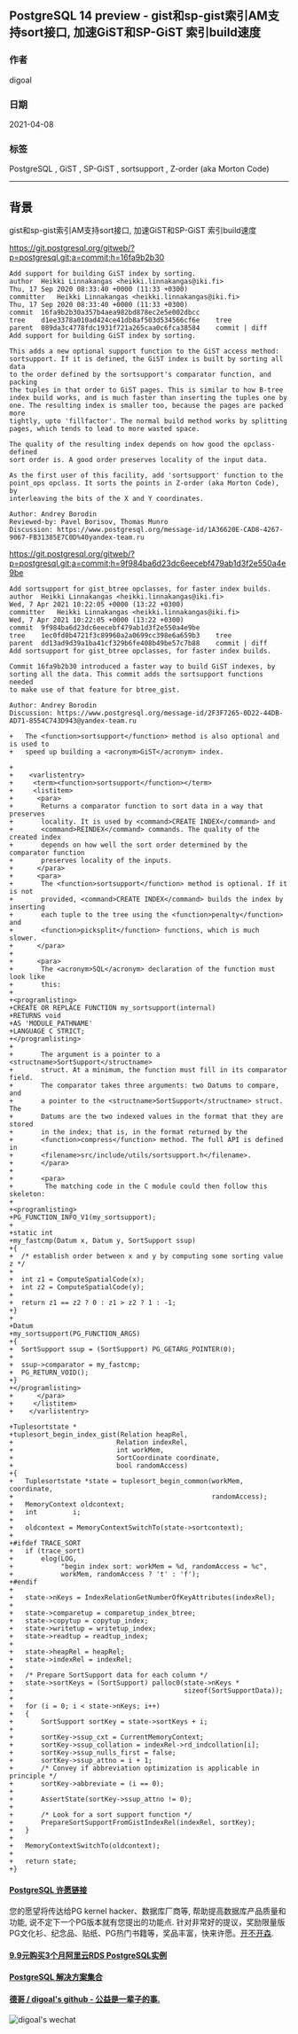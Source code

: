 ## PostgreSQL 14 preview - gist和sp-gist索引AM支持sort接口, 加速GiST和SP-GiST 索引build速度  
                  
### 作者                  
digoal                  
                  
### 日期                  
2021-04-08                   
                  
### 标签                  
PostgreSQL , GiST , SP-GiST , sortsupport , Z-order (aka Morton Code)   
                  
----                  
                  
## 背景      
gist和sp-gist索引AM支持sort接口, 加速GiST和SP-GiST 索引build速度  
  
    
https://git.postgresql.org/gitweb/?p=postgresql.git;a=commit;h=16fa9b2b30  
  
```  
Add support for building GiST index by sorting.  
author	Heikki Linnakangas <heikki.linnakangas@iki.fi>	  
Thu, 17 Sep 2020 08:33:40 +0000 (11:33 +0300)  
committer	Heikki Linnakangas <heikki.linnakangas@iki.fi>	  
Thu, 17 Sep 2020 08:33:40 +0000 (11:33 +0300)  
commit	16fa9b2b30a357b4aea982bd878ec2e5e002dbcc  
tree	d1ee3378a010ad424ce41db8af503d534566cf6e	tree  
parent	089da3c4778fdc1931f721a265caa0c6fca38584	commit | diff  
Add support for building GiST index by sorting.  
  
This adds a new optional support function to the GiST access method:  
sortsupport. If it is defined, the GiST index is built by sorting all data  
to the order defined by the sortsupport's comparator function, and packing  
the tuples in that order to GiST pages. This is similar to how B-tree  
index build works, and is much faster than inserting the tuples one by  
one. The resulting index is smaller too, because the pages are packed more  
tightly, upto 'fillfactor'. The normal build method works by splitting  
pages, which tends to lead to more wasted space.  
  
The quality of the resulting index depends on how good the opclass-defined  
sort order is. A good order preserves locality of the input data.  
  
As the first user of this facility, add 'sortsupport' function to the  
point_ops opclass. It sorts the points in Z-order (aka Morton Code), by  
interleaving the bits of the X and Y coordinates.  
  
Author: Andrey Borodin  
Reviewed-by: Pavel Borisov, Thomas Munro  
Discussion: https://www.postgresql.org/message-id/1A36620E-CAD8-4267-9067-FB31385E7C0D%40yandex-team.ru       
```  
  
https://git.postgresql.org/gitweb/?p=postgresql.git;a=commit;h=9f984ba6d23dc6eecebf479ab1d3f2e550a4e9be  
  
```  
Add sortsupport for gist_btree opclasses, for faster index builds.  
author	Heikki Linnakangas <heikki.linnakangas@iki.fi>	  
Wed, 7 Apr 2021 10:22:05 +0000 (13:22 +0300)  
committer	Heikki Linnakangas <heikki.linnakangas@iki.fi>	  
Wed, 7 Apr 2021 10:22:05 +0000 (13:22 +0300)  
commit	9f984ba6d23dc6eecebf479ab1d3f2e550a4e9be  
tree	1ec0fd0b4721f3c89960a2a0699cc398e6a659b3	tree  
parent	dd13ad9d39a1ba41cf329b6fe408b49be57c7b88	commit | diff  
Add sortsupport for gist_btree opclasses, for faster index builds.  
  
Commit 16fa9b2b30 introduced a faster way to build GiST indexes, by  
sorting all the data. This commit adds the sortsupport functions needed  
to make use of that feature for btree_gist.  
  
Author: Andrey Borodin  
Discussion: https://www.postgresql.org/message-id/2F3F7265-0D22-44DB-AD71-8554C743D943@yandex-team.ru  
```  
  
  
```  
+   The <function>sortsupport</function> method is also optional and is used to  
+   speed up building a <acronym>GiST</acronym> index.  
```  
  
```  
+  
+    <varlistentry>  
+     <term><function>sortsupport</function></term>  
+     <listitem>  
+      <para>  
+       Returns a comparator function to sort data in a way that preserves  
+       locality. It is used by <command>CREATE INDEX</command> and  
+       <command>REINDEX</command> commands. The quality of the created index  
+       depends on how well the sort order determined by the comparator function  
+       preserves locality of the inputs.  
+      </para>  
+      <para>  
+       The <function>sortsupport</function> method is optional. If it is not  
+       provided, <command>CREATE INDEX</command> builds the index by inserting  
+       each tuple to the tree using the <function>penalty</function> and  
+       <function>picksplit</function> functions, which is much slower.  
+      </para>  
+  
+      <para>  
+       The <acronym>SQL</acronym> declaration of the function must look like  
+       this:  
+  
+<programlisting>  
+CREATE OR REPLACE FUNCTION my_sortsupport(internal)  
+RETURNS void  
+AS 'MODULE_PATHNAME'  
+LANGUAGE C STRICT;  
+</programlisting>  
+  
+       The argument is a pointer to a <structname>SortSupport</structname>  
+       struct. At a minimum, the function must fill in its comparator field.  
+       The comparator takes three arguments: two Datums to compare, and  
+       a pointer to the <structname>SortSupport</structname> struct. The  
+       Datums are the two indexed values in the format that they are stored  
+       in the index; that is, in the format returned by the  
+       <function>compress</function> method. The full API is defined in  
+       <filename>src/include/utils/sortsupport.h</filename>.  
+       </para>  
+  
+       <para>  
+        The matching code in the C module could then follow this skeleton:  
+  
+<programlisting>  
+PG_FUNCTION_INFO_V1(my_sortsupport);  
+  
+static int  
+my_fastcmp(Datum x, Datum y, SortSupport ssup)  
+{  
+  /* establish order between x and y by computing some sorting value z */  
+  
+  int z1 = ComputeSpatialCode(x);  
+  int z2 = ComputeSpatialCode(y);  
+  
+  return z1 == z2 ? 0 : z1 > z2 ? 1 : -1;  
+}  
+  
+Datum  
+my_sortsupport(PG_FUNCTION_ARGS)  
+{  
+  SortSupport ssup = (SortSupport) PG_GETARG_POINTER(0);  
+  
+  ssup->comparator = my_fastcmp;  
+  PG_RETURN_VOID();  
+}  
+</programlisting>  
+      </para>  
+     </listitem>  
+    </varlistentry>  
```  
  
```  
+Tuplesortstate *  
+tuplesort_begin_index_gist(Relation heapRel,  
+                          Relation indexRel,  
+                          int workMem,  
+                          SortCoordinate coordinate,  
+                          bool randomAccess)  
+{  
+   Tuplesortstate *state = tuplesort_begin_common(workMem, coordinate,  
+                                                  randomAccess);  
+   MemoryContext oldcontext;  
+   int         i;  
+  
+   oldcontext = MemoryContextSwitchTo(state->sortcontext);  
+  
+#ifdef TRACE_SORT  
+   if (trace_sort)  
+       elog(LOG,  
+            "begin index sort: workMem = %d, randomAccess = %c",  
+            workMem, randomAccess ? 't' : 'f');  
+#endif  
+  
+   state->nKeys = IndexRelationGetNumberOfKeyAttributes(indexRel);  
+  
+   state->comparetup = comparetup_index_btree;  
+   state->copytup = copytup_index;  
+   state->writetup = writetup_index;  
+   state->readtup = readtup_index;  
+  
+   state->heapRel = heapRel;  
+   state->indexRel = indexRel;  
+  
+   /* Prepare SortSupport data for each column */  
+   state->sortKeys = (SortSupport) palloc0(state->nKeys *  
+                                           sizeof(SortSupportData));  
+  
+   for (i = 0; i < state->nKeys; i++)  
+   {  
+       SortSupport sortKey = state->sortKeys + i;  
+  
+       sortKey->ssup_cxt = CurrentMemoryContext;  
+       sortKey->ssup_collation = indexRel->rd_indcollation[i];  
+       sortKey->ssup_nulls_first = false;  
+       sortKey->ssup_attno = i + 1;  
+       /* Convey if abbreviation optimization is applicable in principle */  
+       sortKey->abbreviate = (i == 0);  
+  
+       AssertState(sortKey->ssup_attno != 0);  
+  
+       /* Look for a sort support function */  
+       PrepareSortSupportFromGistIndexRel(indexRel, sortKey);  
+   }  
+  
+   MemoryContextSwitchTo(oldcontext);  
+  
+   return state;  
+}  
```  
  
  
#### [PostgreSQL 许愿链接](https://github.com/digoal/blog/issues/76 "269ac3d1c492e938c0191101c7238216")
您的愿望将传达给PG kernel hacker、数据库厂商等, 帮助提高数据库产品质量和功能, 说不定下一个PG版本就有您提出的功能点. 针对非常好的提议，奖励限量版PG文化衫、纪念品、贴纸、PG热门书籍等，奖品丰富，快来许愿。[开不开森](https://github.com/digoal/blog/issues/76 "269ac3d1c492e938c0191101c7238216").  
  
  
#### [9.9元购买3个月阿里云RDS PostgreSQL实例](https://www.aliyun.com/database/postgresqlactivity "57258f76c37864c6e6d23383d05714ea")
  
  
#### [PostgreSQL 解决方案集合](https://yq.aliyun.com/topic/118 "40cff096e9ed7122c512b35d8561d9c8")
  
  
#### [德哥 / digoal's github - 公益是一辈子的事.](https://github.com/digoal/blog/blob/master/README.md "22709685feb7cab07d30f30387f0a9ae")
  
  
![digoal's wechat](../pic/digoal_weixin.jpg "f7ad92eeba24523fd47a6e1a0e691b59")
  
